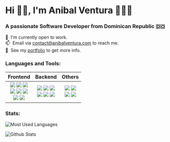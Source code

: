 <h1>Hi 👋🏽, I'm Anibal Ventura 👨🏽‍💻</h1>
<h3>A passionate Software Developer from Dominican Republic 🇩🇴</h3>

<div>
  🔭 &nbsp;I'm currently open to work. <br>
  📫 &nbsp;Email via <a href="mailto:contact@anibalventura.com">contact@anibalventura.com</a> to reach me. <br>
  📝 &nbsp;See my <a href="https://anibalventura.com">portfolio</a> to get more info. <br>
</div>

<h3>Languages and Tools:</h3>

<div>
  <table>
  <thead>
    <th>Frontend </th>
    <th>Backend</th>
    <th>Others</th>
  </thead>
  <tr>
  <!-- Frontend -->
  <td align="center">
  <div>
    <img src="https://img.shields.io/badge/-React-61DAFB?style=flat&logo=react&logoColor=white">
    <img src = "https://img.shields.io/badge/-JavaScript-F7DF1E?style=flat&logo=javascript&logoColor=white">
    <img src = "https://img.shields.io/badge/-jQuery-0769AD?style=flat&logo=jquery&logoColor=white">
  </div>

  <div>
    <img src = "https://img.shields.io/badge/-HTML5-E34F26?style=flat&logo=html5&logoColor=white">
    <img src = "https://img.shields.io/badge/-CSS3-1572B6?style=flat&logo=css3&logoColor=white">
    <img src="https://img.shields.io/badge/-Bootstrap-563D7C?style=flat&logo=bootstrap&logoColor=white">
  </div>

  <div>
      <img src="https://img.shields.io/badge/-Flutter-02569B?style=flat&logo=flutter&logoColor=FFFFFF">
    <img src="https://img.shields.io/badge/-Dart-0175C2?style=flat&logo=dart&logoColor=FFFFFF">
  </div>
  </td>
  
  <!-- Backend -->
  <td align="center">
  <div>
    <img src="https://img.shields.io/badge/-Node-339933?style=flat&logo=node.js&logoColor=FFFFFF">
    <img src="https://img.shields.io/badge/-.NET-512BD4?style=flat&logo=.net&logoColor=FFFFFF">
    <img src="https://img.shields.io/badge/-C%20Sharp-239120?style=flat&logo=c-sharp&logoColor=FFFFFF">
  </div>

  <div>
  <img src="https://img.shields.io/badge/-SQL%20Server-CC2927?style=flat&logo=microsoft-sql-server&logoColor=FFFFFF">
    <img src="http://img.shields.io/badge/-MySQL-4479A1?style=flat&logo=mysql&logoColor=white">
    <img src="https://img.shields.io/badge/-Firebase-FFCA28?style=flat&logo=firebase&logoColor=FFFFFF">
  </div>
  </td>

  <!-- Others -->
  <td align="center">
  <div>
    <img src="https://img.shields.io/badge/-iOS-808080?style=flat&logo=apple&logoColor=FFFFFF">
    <img src="https://img.shields.io/badge/-Swift-FA7343?style=flat&logo=xcode&logoColor=FFFFFF">
  </div>

  <div>
    <img src="https://img.shields.io/badge/-Android-3DDC84?style=flat&logo=android&logoColor=FFFFFF">
    <img src="https://img.shields.io/badge/-Kotlin-0095D5?style=flat&logo=kotlin&logoColor=FFFFFF">
  </div>
  </td>
  </tr>
  </table>
</div>

<h3>Stats:</h3>

<div>
  <p>
    <img src="https://github-readme-stats.vercel.app/api/top-langs/?username=anibalventura&theme=tokyonight&layout=compact" alt="Most Used Languages" />
  </p>

  <p>
    <img src="https://github-readme-stats.vercel.app/api?username=anibalventura&show_icons=true&theme=tokyonight" alt="Github Stats" />
  </p>
</div>
